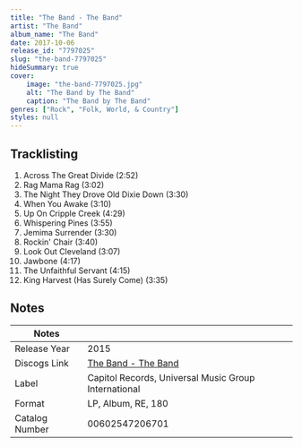 ```yaml
---
title: "The Band - The Band"
artist: "The Band"
album_name: "The Band"
date: 2017-10-06
release_id: "7797025"
slug: "the-band-7797025"
hideSummary: true
cover:
    image: "the-band-7797025.jpg"
    alt: "The Band by The Band"
    caption: "The Band by The Band"
genres: ["Rock", "Folk, World, & Country"]
styles: null
---
```


## Tracklisting
1. Across The Great Divide (2:52)
2. Rag Mama Rag (3:02)
3. The Night They Drove Old Dixie Down (3:30)
4. When You Awake (3:10)
5. Up On Cripple Creek (4:29)
6. Whispering Pines (3:55)
7. Jemima Surrender (3:30)
8. Rockin' Chair (3:40)
9. Look Out Cleveland (3:07)
10. Jawbone (4:17)
11. The Unfaithful Servant (4:15)
12. King Harvest (Has Surely Come) (3:35)



## Notes

| Notes          |             |
| ---------------| ----------- |
| Release Year   | 2015 |
| Discogs Link   | [The Band - The Band](https://www.discogs.com/release/7797025-The-Band-The-Band) |
| Label          | Capitol Records, Universal Music Group International |
| Format         | LP, Album, RE, 180 |
| Catalog Number | 00602547206701 |




